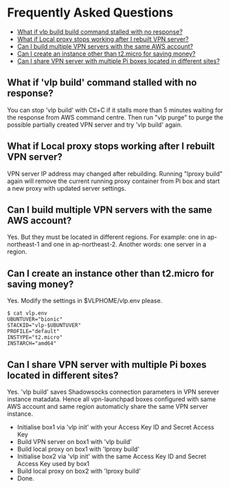 # Frequently Asked Questions
- [What if vlp build build command stalled with no response?](#what-if-vlp-build-command-stalled-with-no-response)
- [What if Local proxy stops working after I rebuilt VPN server?](#what-if-local-proxy-stops-working-after-i-rebuilt-vpn-server)
- [Can I build multiple VPN servers with the same AWS account?](#can-i-build-multiple-vpn-servers-with-the-same-aws-account)
- [Can I create an instance other than t2.micro for saving money?](#can-i-create-an-instance-other-than-t2micro-for-saving-money)
- [Can I share VPN server with multiple Pi boxes located in different sites?](#can-i-share-vpn-server-with-multiple-pi-boxes-located-in-different-sites)


## What if 'vlp build' command stalled with no response?
You can stop 'vlp build' with Ctl+C if it stalls more than 5 minutes waiting for the response from AWS command centre. Then run "vlp purge" to purge the possible partially created VPN server and try 'vlp build' again.


## What if Local proxy stops working after I rebuilt VPN server?
VPN server IP address may changed after rebuilding. Running "lproxy build" again will remove the current running proxy container from Pi box and start a new proxy with updated server settings.


## Can I build multiple VPN servers with the same AWS account?
Yes. But they must be located in different regions. For example: one in ap-northeast-1 and one in ap-northeast-2. Another words: one server in a region.


## Can I create an instance other than t2.micro for saving money?
Yes. Modify the settings in $VLPHOME/vlp.env please.
```
$ cat vlp.env 
UBUNTUVER="bionic"
STACKID="vlp-$UBUNTUVER"
PROFILE="default"
INSTYPE="t2.micro"
INSTARCH="amd64"
```


## Can I share VPN server with multiple Pi boxes located in different sites?
Yes. 'vlp build' saves Shadowsocks connection parameters in VPN serever instance matadata. Hence all vpn-launchpad boxes configured with same AWS account and same region automaticly share the same VPN server instance.
- Initialise box1 via 'vlp init' with your Access Key ID and Secret Access Key
- Build VPN server on box1 with 'vlp build'
- Build local proxy on box1 with 'lproxy build'
- Initialise box2 via 'vlp init' with the same Access Key ID and Secret Access Key used by box1
- Build local proxy on box2 with 'lproxy build'
- Done.
